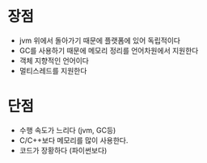 # 장점
- jvm 위에서 돌아가기 때문에 플랫폼에 있어 독립적이다
- GC를 사용하기 때문에 메모리 정리를 언어차원에서 지원한다
- 객체 지향적인 언어이다
- 멀티스레드를 지원한다
# 단점
- 수행 속도가 느리다 (jvm, GC등)
- C/C++보다 메모리를 많이 사용한다.
- 코드가 장황하다 (파이썬보다)
